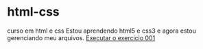 # html-css
 curso em html e css
Estou aprendendo html5 e css3 e agora estou gerenciando meu arquivos.
<a href="https://julianoberdet.github.io/html-css/exercicios/ex001/index.html">
Executar o exercicio 001</a>